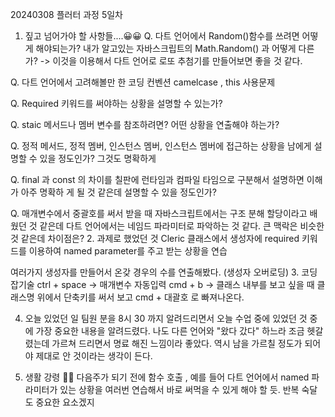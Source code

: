20240308 플러터 과정 5일차
1. 짚고 넘어가야 할 사항들....😀😀
   Q. 다트 언어에서 Random()함수를 쓰려면 어떻게 해야되는가?
   내가 알고있는 자바스크립트의 Math.Random() 과 어떻게 다른가?
   -> 이것을 이용해서 다트 언어로 로또 추첨기를 만들어보면 좋을 것 같다.

Q. 다트 언어에서 고려해볼만 한 코딩 컨벤션
camelcase , this 사용문제

Q. Required 키워드를 써야하는 상황을 설명할 수 있는가?

Q. staic 메서드나 멤버 변수를 참조하려면? 어떤 상황을 연출해야 하는가?

Q. 정적 메서드, 정적 멤버, 인스턴스 멤버, 인스턴스 멤버에 접근하는 상황을 남에게 설명할 수 있을
정도인가? 그것도 명확하게

Q. final 과 const 의 차이를 칠판에 런타임과 컴파일 타임으로 구분해서 설명하면 이해가 아주 명확하         게 될 것 같은데 설명할 수 있을 정도인가?

Q. 매개변수에서 중괄호를 써서 받을 때 자바스크립트에서는 구조 분해 할당이라고 배웠던 것 같은데 다트          언어에서는 네임드 파라미터로 파악하는 것 같다. 큰 맥락은 비슷한 것 같은데 차이점은?
2. 과제로 했었던 것
   Cleric 클래스에서 생성자에 required 키워드를 이용하여 named parameter를 주고 받는 상황을 연습


여러가지 생성자를 만들어서 온갖 경우의 수를 연출해봤다. (생성자 오버로딩)
3. 코딩 잡기술
   ctrl + space -> 매개변수 자동입력
   cmd + b -> 클래스 내부를 보고 싶을 때 클래스명 위에서 단축키를 써서 보고 cmd + 대괄호 로 빠져나온다.

4. 오늘 있었던 일
   팀원 분을 8시 30 까지 알려드리면서 오늘 수업 중에 있었던 것 중에 가장 중요한 내용을 알려드렸다.
   나도 다른 언어와 "왔다 갔다" 하느라 조금 헷갈렸는데
   가르쳐 드리면서 명료 해진 느낌이라 좋았다.
   역시 남을 가르칠 정도가 되어야 제대로 안 것이라는 생각이 든다.

5. 생활 강령 🫠🫠
   다음주가 되기 전에 함수 호출 , 예를 들어
   다트 언어에서 named 파라미터가 있는 상황을 여러번 연습해서 바로 써먹을 수 있게 해야 할 듯.
   반복 숙달도 중요한 요소겠지